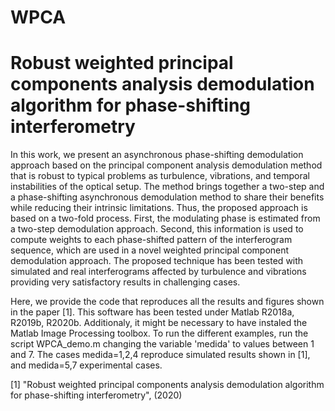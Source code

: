 # WPCA
# Robust weighted principal components analysis demodulation algorithm for phase-shifting interferometry

In this work, we present an asynchronous phase-shifting demodulation approach based on the principal component analysis demodulation method that is robust to typical problems as turbulence, vibrations, and temporal instabilities of the optical setup. The method brings together a two-step and a phase-shifting asynchronous demodulation method to share their benefits while reducing their intrinsic limitations. Thus, the proposed approach is based on a two-fold process. First, the modulating phase is estimated from a two-step demodulation approach. Second, this information is used to compute weights to each phase-shifted pattern of the interferogram sequence, which are used in a novel weighted principal component demodulation approach. The proposed technique has been tested with simulated and real interferograms affected by turbulence and vibrations providing very satisfactory results in challenging cases.

Here, we provide the code that reproduces all the results and figures shown in the paper [1]. This software has been tested under Matlab R2018a, R2019b, R2020b. Additionaly, it might be necessary to have instaled the Matlab Image Processing toolbox. To run the different examples, run the script WPCA_demo.m changing the variable 'medida' to values between 1 and 7. The cases medida=1,2,4 reproduce simulated results shown in [1], and medida=5,7 experimental cases.

[1] "Robust weighted principal components analysis demodulation algorithm for phase-shifting interferometry", (2020)
